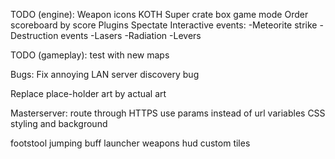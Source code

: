 TODO (engine):
Weapon icons
KOTH
Super crate box game mode
Order scoreboard by score
Plugins
Spectate
Interactive events:
-Meteorite strike
-Destruction events
-Lasers
-Radiation
-Levers

TODO (gameplay):
test with new maps

Bugs:
Fix annoying LAN server discovery bug

Replace place-holder art by actual art

Masterserver:
route through HTTPS
use params instead of url variables
CSS styling and background

footstool jumping
buff launcher
weapons hud
custom tiles